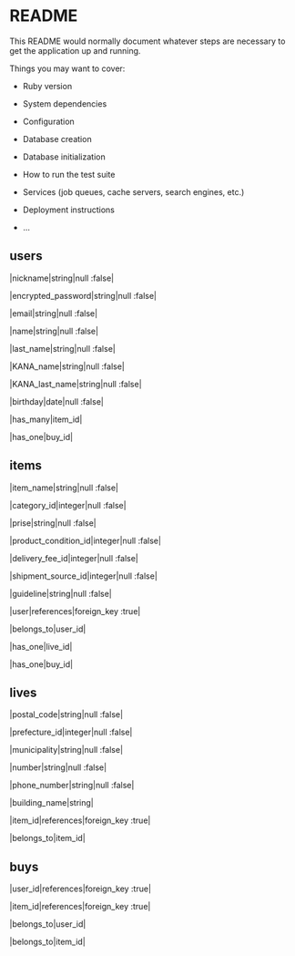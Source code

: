 # README

This README would normally document whatever steps are necessary to get the
application up and running.

Things you may want to cover:

* Ruby version

* System dependencies

* Configuration

* Database creation

* Database initialization

* How to run the test suite

* Services (job queues, cache servers, search engines, etc.)

* Deployment instructions

* ...

## users

|nickname|string|null :false|

|encrypted_password|string|null :false|

|email|string|null :false|

|name|string|null :false|

|last_name|string|null :false|

|KANA_name|string|null :false|

|KANA_last_name|string|null :false|

|birthday|date|null :false|

|has_many|item_id|

|has_one|buy_id|
## items

|item_name|string|null :false|

|category_id|integer|null :false|

|prise|string|null :false|

|product_condition_id|integer|null :false|

|delivery_fee_id|integer|null :false|

|shipment_source_id|integer|null :false|

|guideline|string|null :false|

|user|references|foreign_key :true|

|belongs_to|user_id|

|has_one|live_id|

|has_one|buy_id|

## lives

|postal_code|string|null :false|

|prefecture_id|integer|null :false|

|municipality|string|null :false|

|number|string|null :false|

|phone_number|string|null :false|

|building_name|string|

|item_id|references|foreign_key :true|

|belongs_to|item_id|

## buys

|user_id|references|foreign_key :true|

|item_id|references|foreign_key :true|

|belongs_to|user_id|

|belongs_to|item_id|




